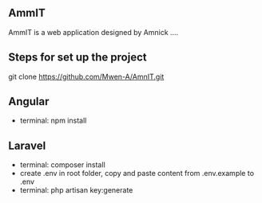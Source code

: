 
## AmmIT

AmmIT is a web application designed by Amnick ....

## Steps for set up the project

git clone https://github.com/Mwen-A/AmnIT.git

## Angular
- terminal: npm install

## Laravel
- terminal: composer install
- create .env in root folder, copy and paste content from .env.example to .env
- terminal: php artisan key:generate
